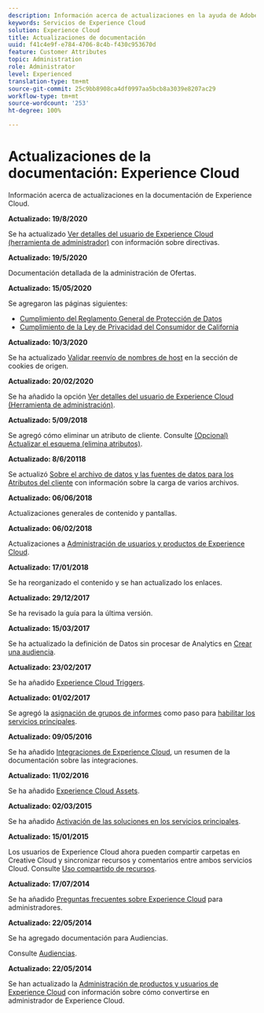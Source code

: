 ```yaml
---
description: Información acerca de actualizaciones en la ayuda de Adobe Experience Cloud.
keywords: Servicios de Experience Cloud
solution: Experience Cloud
title: Actualizaciones de documentación
uuid: f41c4e9f-e784-4706-8c4b-f430c953670d
feature: Customer Attributes
topic: Administration
role: Administrator
level: Experienced
translation-type: tm+mt
source-git-commit: 25c9bb8908ca4df0997aa5bcb8a3039e8207ac29
workflow-type: tm+mt
source-wordcount: '253'
ht-degree: 100%

---
```



# Actualizaciones de la documentación: Experience Cloud

Información acerca de actualizaciones en la documentación de Experience Cloud.

**Actualizado: 19/8/2020**

Se ha actualizado [Ver detalles del usuario de Experience Cloud (herramienta de administrador)](admin-getting-started/admin-tool-experience-cloud.md) con información sobre directivas.

**Actualizado: 19/5/2020**

Documentación detallada de la administración de Ofertas.

**Actualizado: 15/05/2020**

Se agregaron las páginas siguientes:

* [Cumplimiento del Reglamento General de Protección de Datos](attributes/gdpr.md)
* [Cumplimiento de la Ley de Privacidad del Consumidor de California](attributes/ccpa.md)

**Actualizado: 10/3/2020**

Se ha actualizado [Validar reenvío de nombres de host](cookies/cookies-first-party.md#validate) en la sección de cookies de origen.

**Actualizado: 20/02/2020**

Se ha añadido la opción [Ver detalles del usuario de Experience Cloud (Herramienta de administración)](admin-getting-started/admin-tool-experience-cloud.md).

**Actualizado: 5/09/2018**

Se agregó cómo eliminar un atributo de cliente. Consulte [(Opcional) Actualizar el esquema (elimina atributos)](attributes/t-crs-usecase.md#task_6568898BB7C44A42ABFB86532B89063C).

**Actualizado: 8/6/20118**

Se actualizó [Sobre el archivo de datos y las fuentes de datos para los Atributos del cliente](attributes/crs-data-file.md#concept_DE908F362DF24172BFEF48E1797DAF19) con información sobre la carga de varios archivos.

**Actualizado: 06/06/2018**

Actualizaciones generales de contenido y pantallas.

**Actualizado: 06/02/2018**

Actualizaciones a [Administración de usuarios y productos de Experience Cloud](admin-getting-started/admin-getting-started.md#topic_3FCB4099640647E3B2411ADBFCE81909).

**Actualizado: 17/01/2018**

Se ha reorganizado el contenido y se han actualizado los enlaces.

**Actualizado: 29/12/2017**

Se ha revisado la guía para la última versión.

**Actualizado: 15/03/2017**

Se ha actualizado la definición de Datos sin procesar de Analytics en [Crear una audiencia](audience-library/t-audience-create.md#task_37F407F58BF9459493BB8E968CDFE737).

**Actualizado: 23/02/2017**

Se ha añadido [Experience Cloud Triggers](activation/triggers.md#concept_887B30241B3E4DB0A2553B2996E2D4FB).

**Actualizado: 01/02/2017**

Se agregó la [asignación de grupos de informes](core-services/core-services.md#concept_apg_zq2_rw) como paso para [habilitar los servicios principales](core-services/core-services.md#concept_07ED1D5C64234E77976E6D572E78FB9C).

**Actualizado: 09/05/2016**

Se ha añadido [Integraciones de Experience Cloud](marketing-cloud-integrations.md#concept_9E6D3E37D1E3452E8CCCFA92AF034F90), un resumen de la documentación sobre las integraciones.

**Actualizado: 11/02/2016**

Se ha añadido [Experience Cloud Assets](experience-cloud-assets/experience-cloud-assets.md#concept_DDA5224C907D4A4F817D795DA0ED64D0).

**Actualizado: 02/03/2015**

Se ha añadido [Activación de las soluciones en los servicios principales](core-services/core-services.md#concept_07ED1D5C64234E77976E6D572E78FB9C).

**Actualizado: 15/01/2015**

Los usuarios de Experience Cloud ahora pueden compartir carpetas en Creative Cloud y sincronizar recursos y comentarios entre ambos servicios Cloud. Consulte [Uso compartido de recursos](experience-cloud-assets/creative-cloud.md#concept_3E5A34C3459047D5965F900788A9BA68).

**Actualizado: 17/07/2014**

Se ha añadido [Preguntas frecuentes sobre Experience Cloud](admin-getting-started/faq.md#concept_13219B4E51784577B6FF78AAA203DE91) para administradores.

**Actualizado: 22/05/2014**

Se ha agregado documentación para Audiencias.

Consulte [Audiencias](audience-library/audience-library.md#topic_679810123CAA4E0CA4FA3417FB0100C7).

**Actualizado: 22/05/2014**

Se han actualizado la [Administración de productos y usuarios de Experience Cloud](admin-getting-started/admin-getting-started.md#topic_3FCB4099640647E3B2411ADBFCE81909) con información sobre cómo convertirse en administrador de Experience Cloud.
